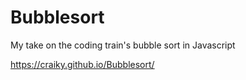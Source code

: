 # Bubblesort
My take on the coding train's bubble sort in Javascript

https://craiky.github.io/Bubblesort/
